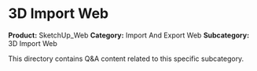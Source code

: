 # 3D Import Web

**Product:** SketchUp_Web
**Category:** Import And Export Web
**Subcategory:** 3D Import Web

This directory contains Q&A content related to this specific subcategory.
